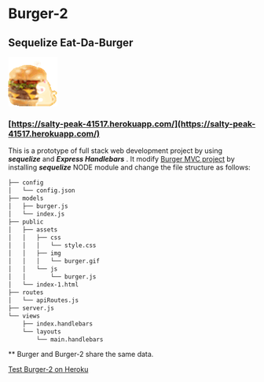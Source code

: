 #  Burger-2
## Sequelize Eat-Da-Burger

![burger-2](info/Images/burger-2.gif)

### [https://salty-peak-41517.herokuapp.com/](https://salty-peak-41517.herokuapp.com/)

This is a prototype of full stack web development project by using  _**sequelize**_ and _**Express Handlebars**_ . It modify [Burger MVC project](https://github.com/JasonJPeng/burger) by installing _**sequelize**_ NODE module and change the file structure as follows:


```
├── config
│   └── config.json
├── models
│   ├── burger.js
│   └── index.js
├── public
│   ├── assets
│   │   ├── css
│   │   │   └── style.css
│   │   ├── img
│   │   │   └── burger.gif
│   │   └── js
│   │       └── burger.js
│   └── index-1.html
├── routes
│   └── apiRoutes.js
├── server.js
└── views
    ├── index.handlebars
    └── layouts
        └── main.handlebars

```
** Burger and Burger-2 share the same data.

[Test Burger-2 on Heroku](https://salty-peak-41517.herokuapp.com/)